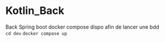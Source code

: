 # Kotlin_Back

Back Spring boot 
docker compose dispo afin de lancer une bdd  
```cd dev```
```docker compose up``` 
